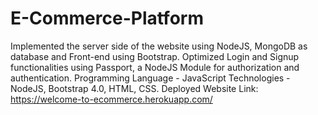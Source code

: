 # E-Commerce-Platform
Implemented the server side of the website using NodeJS, MongoDB as database and Front-end using Bootstrap. 
Optimized Login and Signup functionalities using Passport, a NodeJS Module for authorization and authentication. 
Programming Language - JavaScript
Technologies - NodeJS, Bootstrap 4.0, HTML, CSS.
Deployed Website Link: https://welcome-to-ecommerce.herokuapp.com/
